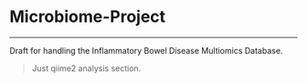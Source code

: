 # Microbiome-Project

----

Draft for handling the Inflammatory Bowel Disease Multiomics Database.

> Just qiime2 analysis section.
